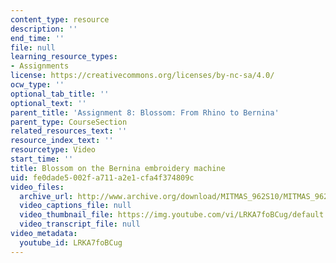 ```yaml
---
content_type: resource
description: ''
end_time: ''
file: null
learning_resource_types:
- Assignments
license: https://creativecommons.org/licenses/by-nc-sa/4.0/
ocw_type: ''
optional_tab_title: ''
optional_text: ''
parent_title: 'Assignment 8: Blossom: From Rhino to Bernina'
parent_type: CourseSection
related_resources_text: ''
resource_index_text: ''
resourcetype: Video
start_time: ''
title: Blossom on the Bernina embroidery machine
uid: fe0dade5-002f-a711-a2e1-cfa4f374809c
video_files:
  archive_url: http://www.archive.org/download/MITMAS_962S10/MITMAS_962S10assn8_blossom_vid2_300k.mp4
  video_captions_file: null
  video_thumbnail_file: https://img.youtube.com/vi/LRKA7foBCug/default.jpg
  video_transcript_file: null
video_metadata:
  youtube_id: LRKA7foBCug
---
```

